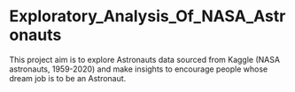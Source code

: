 # Exploratory_Analysis_Of_NASA_Astronauts
This project aim is to explore Astronauts data sourced from Kaggle (NASA astronauts, 1959-2020) and make insights to encourage people whose dream job  is to be an Astronaut.

